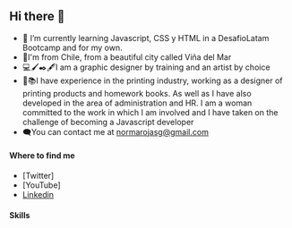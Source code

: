 ## Hi there 👋

<!--
**IsabelLina2023/IsabelLina2023** is a ✨ _special_ ✨ repository because its `README.md` (this file) appears on your GitHub profile-->

- 🌱 I’m currently learning Javascript, CSS y HTML in a DesafioLatam Bootcamp and for my own.
- 🗿I'm from Chile, from a beautiful city called Viña del Mar
- 💻🖌️✒️🖋️I am a graphic designer by training and an artist by choice
- 📌📚I have experience in the printing industry, working as a designer of printing products and homework books. As well as I have also developed in the area of ​​administration and HR. I am a woman committed to the work in which I am involved and I have taken on the challenge of becoming a Javascript developer
- 🗨️You can contact me at normarojasg@gmail.com


#### Where to find me

- [Twitter]
- [YouTube]
- [Linkedin](www.linkedin.com/in/isabel-rojas-gonzález-59a47a317)

#### Skills


